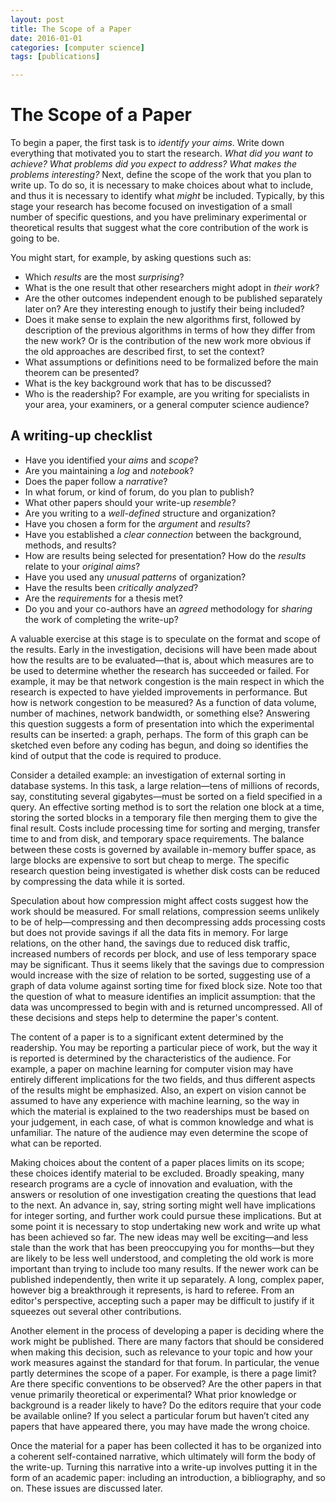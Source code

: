 ```yaml
---
layout: post
title: The Scope of a Paper
date: 2016-01-01
categories: [computer science]
tags: [publications]

---
```


# The Scope of a Paper

To begin a paper, the first task is to *identify your aims*. Write down everything that motivated you to start the research. *What did you want to achieve? What problems did you expect to address? What makes the problems interesting?* Next, define the scope of the work that you plan to write up. To do so, it is necessary to make choices about what to include, and thus it is necessary to identify what *might* be included. Typically, by this stage your research has become focused on investigation of a small number of specific questions, and you have preliminary experimental or theoretical results that suggest what the core contribution of the work is going to be.

You might start, for example, by asking questions such as:

* Which *results* are the most *surprising*?
* What is the one result that other researchers might adopt in *their work*?
* Are the other outcomes independent enough to be published separately later on? Are they interesting enough to justify their being included?
* Does it make sense to explain the new algorithms first, followed by description of the previous algorithms in terms of how they differ from the new work? Or is the contribution of the new work more obvious if the old approaches are described first, to set the context?
* What assumptions or definitions need to be formalized before the main theorem can be presented?
* What is the key background work that has to be discussed?
* Who is the readership? For example, are you writing for specialists in your
area, your examiners, or a general computer science audience?

## A writing-up checklist

* Have you identified your *aims* and *scope*?
* Are you maintaining a *log* and *notebook*?
* Does the paper follow a *narrative*?
* In what forum, or kind of forum, do you plan to publish?
* What other papers should your write-up *resemble*?
* Are you writing to a *well-defined* structure and organization?
* Have you chosen a form for the *argument* and *results*?
* Have you established a *clear connection* between the background, methods, and results?
* How are results being selected for presentation? How do the *results* relate to your *original aims*?
* Have you used any *unusual patterns* of organization? 
* Have the results been *critically analyzed*?
* Are the *requirements* for a thesis met?
* Do you and your co-authors have an *agreed* methodology for *sharing* the work of completing the write-up?

A valuable exercise at this stage is to speculate on the format and scope
of the results. Early in the investigation, decisions will have been made about how the results are to be evaluated—that is, about which measures are to be used to determine whether the research has succeeded or failed. For example, it may be that network congestion is the main respect in which the research is expected to have yielded improvements in performance. But how is network congestion to be measured? As a function of data volume, number of machines, network bandwidth, or something else? Answering this question suggests a form of presentation into which the experimental results can be inserted: a graph, perhaps. The form of this graph can be sketched even before any coding has begun, and doing so identifies the kind of output that the code is required to produce.

Consider a detailed example: an investigation of external sorting in database systems. In this task, a large relation—tens of millions of records, say, constituting several gigabytes—must be sorted on a field specified in a query. An effective sorting method is to sort the relation one block at a time, storing the sorted blocks in a temporary file then merging them to give the final result. Costs include processing time for sorting and merging, transfer time to and from disk, and temporary space requirements. The balance between these costs is governed by available in-memory buffer space, as large blocks are expensive to sort but cheap to merge. The specific research question being investigated is whether disk costs can be reduced by compressing the data while it is sorted.

Speculation about how compression might affect costs suggest how the work should be measured. For small relations, compression seems unlikely to be of help—compressing and then decompressing adds processing costs but does not provide savings if all the data fits in memory. For large relations, on the other hand, the savings due to reduced disk traffic, increased numbers of records per block, and use of less temporary space may be significant. Thus it seems likely that the savings due to compression would increase with the size of relation to be sorted, suggesting use of a graph of data volume against sorting time for fixed block size. Note too that the question of what to measure identifies an implicit assumption: that the data was uncompressed to begin with and is returned uncompressed. All of these decisions and steps help to determine the paper's content.

The content of a paper is to a significant extent determined by the readership. You may be reporting a particular piece of work, but the way it is reported is determined by the characteristics of the audience. For example, a paper on machine learning for computer vision may have entirely different implications for the two fields, and thus different aspects of the results might be emphasized. Also, an expert on vision cannot be assumed to have any experience with machine learning, so the way in which the material is explained to the two readerships must be based on your judgement, in each case, of what is common knowledge and what is unfamiliar. The nature of the audience may even determine the scope of what can be reported.

Making choices about the content of a paper places limits on its scope; these choices identify material to be excluded. Broadly speaking, many research programs are a cycle of innovation and evaluation, with the answers or resolution of one investigation creating the questions that lead to the next. An advance in, say, string sorting might well have implications for integer sorting, and further work could pursue these implications. But at some point it is necessary to stop undertaking new work and write up what has been achieved so far. The new ideas may well be exciting—and less stale than the work that has been preoccupying you for months—but they are likely to be less well understood, and completing the old work is more important than trying to include too many results. If the newer work can be published independently, then write it up separately. A long, complex paper, however big a breakthrough it represents, is hard to referee. From an editor's perspective, accepting such a paper may be difficult to justify if it squeezes out several other contributions.

Another element in the process of developing a paper is deciding where the work might be published. There are many factors that should be considered when making this decision, such as relevance to your topic and how your work measures against the standard for that forum. In particular, the venue partly determines the scope of a paper. For example, is there a page limit? Are there specific conventions to be observed? Are the other papers in that venue primarily theoretical or experimental? What prior knowledge or background is a reader likely to have? Do the editors require that your code be available online? If you select a particular forum but haven’t cited any papers that have appeared there, you may have made the wrong choice.

Once the material for a paper has been collected it has to be organized into a coherent self-contained narrative, which ultimately will form the body of the write-up. Turning this narrative into a write-up involves putting it in the form of an academic paper: including an introduction, a bibliography, and so on. These issues are discussed later.